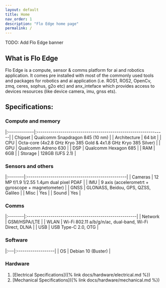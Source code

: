 ```yaml
---
layout: default
title: Home
nav_order: 1
description: "Flo Edge home page"
permalink: /
---
```


TODO: Add Flo Edge banner

## What is Flo Edge
Flo Edge is a compute, sensor & comms platform for ai and robotics application. It comes pre installed with most of the commonly used tools and packages for robotics and ai application (i.e. ROS1, ROS2, OpenCv, zmq, ceres, sophus, g2o etc) and anx_inteface which provides access to devices resources (like device camera, imu, gnss ets).

## Specifications:
### Compute and memory

|:-------------|:----------------------------------------------------------------|
| Chipset      | Qualcomm Snapdragon 845 (10 nm)                                 |
| Architecture | 64 bit                                                          |
| CPU          | Octa-core (4x2.8 GHz Kryo 385 Gold & 4x1.8 GHz Kryo 385 Silver) |
| GPU          | Qualcomm Adreno 630                                             |
| DSP          | Qualcomm Hexagon 685                                            |
| RAM          | 6GB                                                             |
| Storage      | 128GB (UFS 2.1)                                                 |

### Sensors and others

|:--------|:--------------------------------------------------|
| Cameras | 12 MP f/1.9 1/2.55 1.4µm dual pixel PDAF          |
| IMU     | 9 axis (accelerometrt + gyroscope + magnetometer) |
| GNSS    | GLONASS, Beidou, GPS, QZSS, Galileo               |
| Misc    | Yes                                               |
| Sound   | Yes                                               |

### Comms

|:--------|:-------------------------------------------------------|
| Network | GSM/HSPA/LTE                                           |
| WLAN    | Wi-Fi 802.11 a/b/g/n/ac, dual-band, Wi-Fi Direct, DLNA |
| USB     | USB Type-C 2.0, OTG                                    |

### Software

|:---|:-------------------|
| OS | Debian 10 (Buster) |

### Hardware
1. [Electrical Specifications]({% link docs/hardware/electrical.md %})
2. [Mechanical Specifications]({% link docs/hardware/mechanical.md %})

